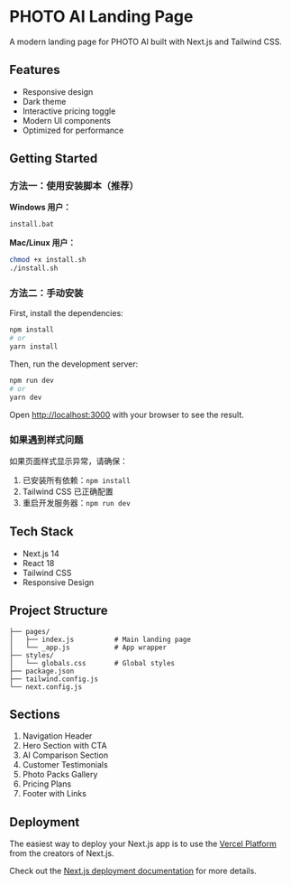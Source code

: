 # PHOTO AI Landing Page

A modern landing page for PHOTO AI built with Next.js and Tailwind CSS.

## Features

- Responsive design
- Dark theme
- Interactive pricing toggle
- Modern UI components
- Optimized for performance

## Getting Started

### 方法一：使用安装脚本（推荐）

**Windows 用户：**
```bash
install.bat
```

**Mac/Linux 用户：**
```bash
chmod +x install.sh
./install.sh
```

### 方法二：手动安装

First, install the dependencies:

```bash
npm install
# or
yarn install
```

Then, run the development server:

```bash
npm run dev
# or
yarn dev
```

Open [http://localhost:3000](http://localhost:3000) with your browser to see the result.

### 如果遇到样式问题

如果页面样式显示异常，请确保：

1. 已安装所有依赖：`npm install`
2. Tailwind CSS 已正确配置
3. 重启开发服务器：`npm run dev`

## Tech Stack

- Next.js 14
- React 18
- Tailwind CSS
- Responsive Design

## Project Structure

```
├── pages/
│   ├── index.js          # Main landing page
│   └── _app.js           # App wrapper
├── styles/
│   └── globals.css       # Global styles
├── package.json
├── tailwind.config.js
└── next.config.js
```

## Sections

1. Navigation Header
2. Hero Section with CTA
3. AI Comparison Section
4. Customer Testimonials
5. Photo Packs Gallery
6. Pricing Plans
7. Footer with Links

## Deployment

The easiest way to deploy your Next.js app is to use the [Vercel Platform](https://vercel.com/new?utm_medium=default-template&filter=next.js&utm_source=create-next-app&utm_campaign=create-next-app-readme) from the creators of Next.js.

Check out the [Next.js deployment documentation](https://nextjs.org/docs/deployment) for more details.